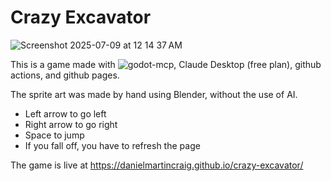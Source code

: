 # Crazy Excavator

![Screenshot 2025-07-09 at 12 14 37 AM](https://github.com/user-attachments/assets/72a25be7-5829-4707-bfcb-0c7a39bde888)

This is a game made with ![godot-mcp](https://github.com/Coding-Solo/godot-mcp), Claude Desktop (free plan), github actions, and github pages.

The sprite art was made by hand using Blender, without the use of AI.

* Left arrow to go left
* Right arrow to go right
* Space to jump
* If you fall off, you have to refresh the page

The game is live at https://danielmartincraig.github.io/crazy-excavator/
